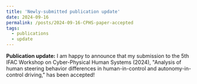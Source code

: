 ```yaml
---
title: 'Newly-submitted publication update'
date: 2024-09-16
permalink: /posts/2024-09-16-CPHS-paper-accepted
tags:
  - publications
  - update
---
```

**Publication update:** I am happy to announce that my submission to the 5th IFAC Workshop on Cyber-Physical Human Systems (2024), "Analysis of human steering behavior differences in human-in-control and autonomy-in-control driving," has been accepted!
